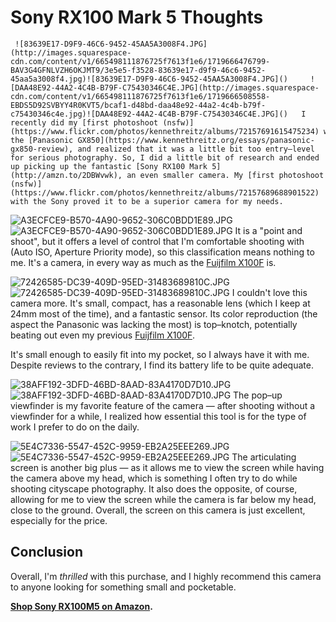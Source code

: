 # Sony RX100 Mark 5 Thoughts

     ![83639E17-D9F9-46C6-9452-45AA5A3008F4.JPG](http://images.squarespace-cdn.com/content/v1/665498111876725f7613f1e6/1719666476799-BAV3G4GFNLVZH6OKJMT9/3e5e5-f3528-83639e17-d9f9-46c6-9452-45aa5a3008f4.jpg)![83639E17-D9F9-46C6-9452-45AA5A3008F4.JPG]()     ![DAA48E92-44A2-4C4B-B79F-C75430346C4E.JPG](http://images.squarespace-cdn.com/content/v1/665498111876725f7613f1e6/1719666508558-EBDS5D92SVBYY4R0KVT5/bcaf1-d48bd-daa48e92-44a2-4c4b-b79f-c75430346c4e.jpg)![DAA48E92-44A2-4C4B-B79F-C75430346C4E.JPG]()   I recently did my [first photoshoot (nsfw)](https://www.flickr.com/photos/kennethreitz/albums/72157691615475234) with the [Panasonic GX850](https://www.kennethreitz.org/essays/panasonic-gx850-review), and realized that it was a little bit too entry–level for serious photography. So, I did a little bit of research and ended up picking up the fantastic [Sony RX100 Mark 5](http://amzn.to/2DBWvwk), an even smaller camera. My [first photoshoot (nsfw)](https://www.flickr.com/photos/kennethreitz/albums/72157689688901522) with the Sony proved it to be a superior camera for my needs. 

   ![A3ECFCE9-B570-4A90-9652-306C0BDD1E89.JPG](http://images.squarespace-cdn.com/content/v1/665498111876725f7613f1e6/1719666498895-GVUJOEZ0UPO3UXQZJD6C/99c55-f35e5-a3ecfce9-b570-4a90-9652-306c0bdd1e89.jpg)![A3ECFCE9-B570-4A90-9652-306C0BDD1E89.JPG]()   It is a "point and shoot", but it offers a level of control that I'm comfortable shooting with (Auto ISO, Aperture Priority mode), so this classification means nothing to me. It's a camera, in every way as much as the [Fuijfilm X100F](http://amzn.to/2F97c5U) is. 

   ![72426585-DC39-409D-95ED-31483689810C.JPG](http://images.squarespace-cdn.com/content/v1/665498111876725f7613f1e6/1719666488313-G8DR7NLAGGVZALWUGQRK/6f929-2aa41-72426585-dc39-409d-95ed-31483689810c.jpg)![72426585-DC39-409D-95ED-31483689810C.JPG]()   I couldn't love this camera more. It's small, compact, has a reasonable lens (which I keep at 24mm most of the time), and a fantastic sensor. Its color reproduction (the aspect the Panasonic was lacking the most) is top–knotch, potentially beating out even my previous [Fuijfilm X100F](http://amzn.to/2F97c5U).

 It's small enough to easily fit into my pocket, so I always have it with me. Despite reviews to the contrary, I find its battery life to be quite adequate.

   ![38AFF192-3DFD-46BD-8AAD-83A4170D7D10.JPG](http://images.squarespace-cdn.com/content/v1/665498111876725f7613f1e6/1719666526420-MCZYA7CMCP2TPZB05Y1B/f2717-848a8-38aff192-3dfd-46bd-8aad-83a4170d7d10.jpg)![38AFF192-3DFD-46BD-8AAD-83A4170D7D10.JPG]()   The pop–up viewfinder is my favorite feature of the camera — after shooting without a viewfinder for a while, I realized how essential this tool is for the type of work I prefer to do on the daily.

   ![5E4C7336-5547-452C-9959-EB2A25EEE269.JPG](http://images.squarespace-cdn.com/content/v1/665498111876725f7613f1e6/1719666471801-Y33EGXRZY2SMG9MIPSNP/27be7-6c4dc-5e4c7336-5547-452c-9959-eb2a25eee269.jpg)![5E4C7336-5547-452C-9959-EB2A25EEE269.JPG]()   The articulating screen is another big plus — as it allows me to view the screen while having the camera above my head, which is something I often try to do while shooting cityscape photography. It also does the opposite, of course, allowing for me to view the screen while the camera is far below my head, close to the ground. Overall, the screen on this camera is just excellent, especially for the price.  

 ## Conclusion

 Overall, I'm *thrilled* with this purchase, and I highly recommend this camera to anyone looking for something small and pocketable.

 **[Shop Sony RX100M5 on Amazon](http://amzn.to/2DBWvwk).**  


 

 